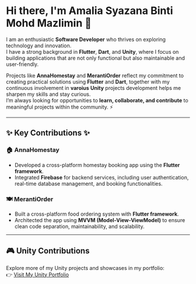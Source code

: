 # Hi there, I'm Amalia Syazana Binti Mohd Mazlimin 👋

I am an enthusiastic **Software Developer** who thrives on exploring technology and innovation.  
I have a strong background in **Flutter**, **Dart**, and **Unity**, where I focus on building applications that are not only functional but also maintainable and user-friendly.  

Projects like **AnnaHomestay** and **MerantiOrder** reflect my commitment to creating practical solutions using **Flutter** and **Dart**, together with my continuous involvement in **varoius** **Unity** projects development helps me sharpen my skills and stay curious.  
I’m always looking for opportunities to **learn, collaborate, and contribute** to meaningful projects within the community. ⚡  

---

## ✨ Key Contributions ✨  

### 🏠 AnnaHomestay  
- Developed a cross-platform homestay booking app using the **Flutter framework**.  
- Integrated **Firebase** for backend services, including user authentication, real-time database management, and booking functionalities.  

### 🍽️ MerantiOrder  
- Built a cross-platform food ordering system with **Flutter framework**.  
- Architected the app using **MVVM (Model-View-ViewModel)** to ensure clean code separation, maintainability, and scalability.  

---

## 🎮 Unity Contributions  
Explore more of my Unity projects and showcases in my portfolio:  
👉 [Visit My Unity Portfolio](https://amaliasyazana-portfolio.my.canva.site/)  
